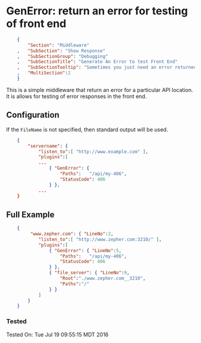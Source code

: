 GenError: return an error for testing of front end
==================================================
``` JSON
	{
		"Section": "Middleware"
	,	"SubSection": "Show Response"
	,	"SubSectionGroup": "Debugging"
	,	"SubSectionTitle": "Generate An Error to test Front End"
	,	"SubSectionTooltip": "Sometimes you just need an error returned"
	, 	"MultiSection":2
	}
```

This is a simple middleware that return an error for a particular API location.  It is allows for testing of error responses in the front end.


Configuration
-------------

If the `FileName` is not specified, then standard output will be used.

``` JSON
	{
		"servername": { 
			"listen_to":[ "http://www.example.com" ],
			"plugins":[
			...
				{ "GenError": { 
					"Paths":   "/api/my-406",
					"StatusCode": 406
				} },
			...
	}
``` 

Full Example
------------

``` JSON
	{
		 "www.zepher.com": { "LineNo":2,
			"listen_to":[ "http://www.zepher.com:3210/" ],
			"plugins":[
				{ "GenError": { "LineNo":5, 
					"Paths":   "/api/my-406",
					"StatusCode": 406
				} },
				{ "file_server": { "LineNo":9,
					"Root":"./www.zepher.com__3210",
					"Paths":"/"
				} }
			]
		}
	}
``` 


### Tested

Tested On: Tue Jul 19 09:55:15 MDT 2016

